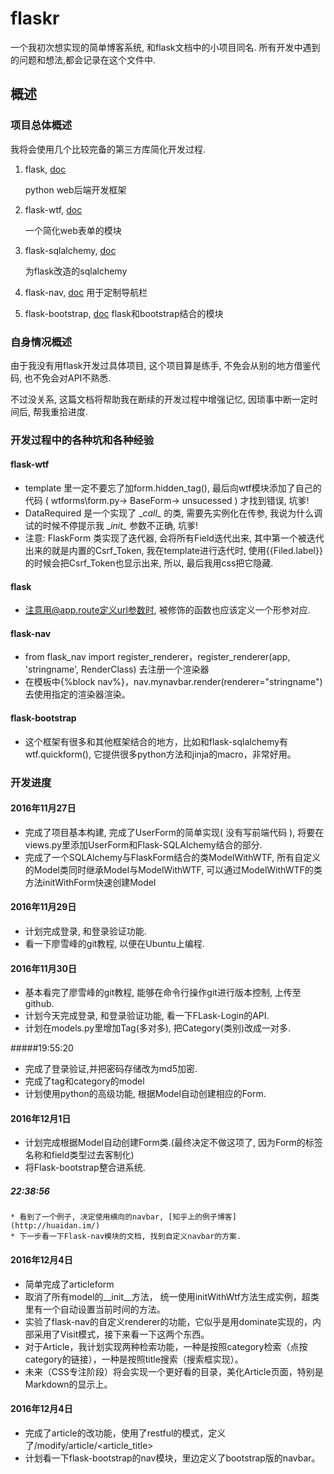 # flaskr
一个我初次想实现的简单博客系统, 和flask文档中的小项目同名.
所有开发中遇到的问题和想法,都会记录在这个文件中.

## 概述
### 项目总体概述
我将会使用几个比较完备的第三方库简化开发过程.
 
 1. flask, [doc](http://dormousehole.readthedocs.io/en/latest/)
 
    python web后端开发框架


 2. flask-wtf, [doc](http://wtforms.readthedocs.io/en/latest/)

    一个简化web表单的模块

 3. flask-sqlalchemy, [doc](http://www.pythondoc.com/flask-sqlalchemy/quickstart.html)
    
    为flask改造的sqlalchemy
 
 4. flask-nav, [doc](http://pythonhosted.org/flask-nav)
    用于定制导航栏
  
 5. flask-bootstrap, [doc](http://pythonhosted.org/Flask-Bootstrap)
    flask和bootstrap结合的模块

### 自身情况概述
由于我没有用flask开发过具体项目, 这个项目算是练手, 不免会从别的地方借鉴代码, 也不免会对API不熟悉.

不过没关系, 这篇文档将帮助我在断续的开发过程中增强记忆, 因琐事中断一定时间后, 帮我重拾进度.



### 开发过程中的各种坑和各种经验
#### flask-wtf
  * template 里一定不要忘了加form.hidden_tag(), 最后向wtf模块添加了自己的代码 ( wtforms\\form.py-> BaseForm-> unsucessed ) 才找到错误, 坑爹!
  * DataRequired 是一个实现了 \__call\__ 的类, 需要先实例化在传参, 我说为什么调试的时候不停提示我 \__init\__ 参数不正确, 坑爹!
  * 注意: FlaskForm 类实现了迭代器, 会将所有Field迭代出来, 其中第一个被迭代出来的就是内置的Csrf_Token, 我在template进行迭代时, 使用{{Filed.label}}的时候会把Csrf_Token也显示出来, 所以, 最后我用css把它隐藏.

#### flask
  * 注意用@app.route定义url参数时, 被修饰的函数也应该定义一个形参对应.

#### flask-nav
  * from flask_nav import register_renderer，register_renderer(app, 'stringname', RenderClass) 去注册一个渲染器
  * 在模板中{%block nav%}，nav.mynavbar.render(renderer="stringname")去使用指定的渲染器渲染。

#### flask-bootstrap
  * 这个框架有很多和其他框架结合的地方，比如和flask-sqlalchemy有wtf.quickform(),
  它提供很多python方法和jinja的macro，非常好用。

### 开发进度
#### 2016年11月27日
  * 完成了项目基本构建, 完成了UserForm的简单实现( 没有写前端代码 ), 将要在views.py里添加UserForm和Flask-SQLAlchemy结合的部分.
  * 完成了一个SQLAlchemy与FlaskForm结合的类ModelWithWTF, 所有自定义的Model类同时继承Model与ModelWithWTF, 可以通过ModelWithWTF的类方法initWithForm快速创建Model

#### 2016年11月29日
  * 计划完成登录, 和登录验证功能.
  * 看一下廖雪峰的git教程, 以便在Ubuntu上编程.

#### 2016年11月30日
  * 基本看完了廖雪峰的git教程, 能够在命令行操作git进行版本控制, 上传至github.
  * 计划今天完成登录, 和登录验证功能, 看一下FLask-Login的API.
  * 计划在models.py里增加Tag(多对多), 把Category(类别)改成一对多.
  
#####19:55:20
  * 完成了登录验证,并把密码存储改为md5加密.
  * 完成了tag和category的model
  * 计划使用python的高级功能, 根据Model自动创建相应的Form.

#### 2016年12月1日
  * 计划完成根据Model自动创建Form类.(最终决定不做这项了, 因为Form的标签名称和field类型过去客制化)
  * 将Flask-bootstrap整合进系统.

  ##### 22:38:56
    * 看到了一个例子, 决定使用横向的navbar, [知乎上的例子博客](http://huaidan.im/)
    * 下一步看一下Flask-nav模块的文档, 找到自定义navbar的方案.

#### 2016年12月4日
  * 简单完成了articleform
  * 取消了所有model的__init__方法， 统一使用initWithWtf方法生成实例，超类里有一个自动设置当前时间的方法。
  * 实验了flask-nav的自定义renderer的功能，它似乎是用dominate实现的，内部采用了Visit模式，接下来看一下这两个东西。
  * 对于Article，我计划实现两种检索功能，一种是按照category检索（点按category的链接），一种是按照title搜索（搜索框实现）。
  * 未来（CSS专注阶段）将会实现一个更好看的目录，美化Article页面，特别是Markdown的显示上。


#### 2016年12月4日
  * 完成了article的改功能，使用了restful的模式，定义了/modify/article/<article_title>
  * 计划看一下flask-bootstrap的nav模块，里边定义了bootstrap版的navbar。